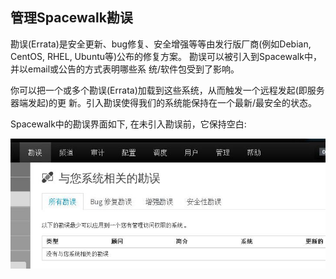 ## 管理Spacewalk勘误
勘误(Errata)是安全更新、bug修复、安全增强等等由发行版厂商(例如Debian, CentOS, RHEL,
Ubuntu等)公布的修复方案。 勘误可以被引入到Spacewalk中，并以email或公告的方式表明哪些系
统/软件包受到了影响。     

你可以把一个或多个勘误(Errata)加载到这些系统，从而触发一个远程发起(即服务器端发起)的更
新。引入勘误使得我们的系统能保持在一个最新/最安全的状态。    

Spacewalk中的勘误界面如下, 在未引入勘误前，它保持空白:    

![/images/2015_09_18_14_27_54_725x299.jpg](/images/2015_09_18_14_27_54_725x299.jpg)    

